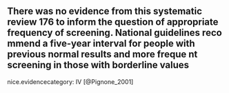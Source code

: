 There was no evidence from this systematic review 176 to inform the question of appropriate frequency of screening. National guidelines reco mmend a five-year interval for people with previous normal results and more freque nt screening in those with borderline values
---
 nice.evidencecategory: IV
[@Pignone_2001]
